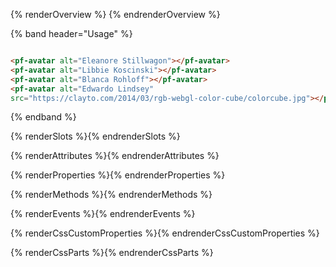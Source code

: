{% renderOverview %}
  <pf-avatar alt="Libbie Koscinski"></pf-avatar>
{% endrenderOverview %}

{% band header="Usage" %}
  <div class="example-preview">
    <div style="display: flex; gap: 1em;">
      <pf-avatar alt="Eleanore Stillwagon"></pf-avatar>
      <pf-avatar alt="Libbie Koscinski" size="md"></pf-avatar>
      <pf-avatar alt="Blanca Rohloff"></pf-avatar>
      <pf-avatar alt="Edwardo Lindsey" 
      src="https://clayto.com/2014/03/rgb-webgl-color-cube/colorcube.jpg"></pf-avatar>
    </div>
  </div>

  ```html
  <pf-avatar alt="Eleanore Stillwagon"></pf-avatar>
  <pf-avatar alt="Libbie Koscinski"></pf-avatar>
  <pf-avatar alt="Blanca Rohloff"></pf-avatar>
  <pf-avatar alt="Edwardo Lindsey" 
  src="https://clayto.com/2014/03/rgb-webgl-color-cube/colorcube.jpg"></pf-avatar>
  ```
{% endband %}

{% renderSlots %}{% endrenderSlots %}

{% renderAttributes %}{% endrenderAttributes %}

{% renderProperties %}{% endrenderProperties %}

{% renderMethods %}{% endrenderMethods %}

{% renderEvents %}{% endrenderEvents %}

{% renderCssCustomProperties %}{% endrenderCssCustomProperties %}

{% renderCssParts %}{% endrenderCssParts %}
